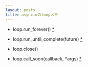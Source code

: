 ```yaml
---
layout: posts
title: asyncioのloopメモ 
---
```


* loop.run_forever() [\*](https://docs.python.org/3.5/library/asyncio-eventloop.html#asyncio.AbstractEventLoop.run_forever)  

* loop.run_until_complete(future) [\*](https://docs.python.org/3.5/library/asyncio-eventloop.html#asyncio.AbstractEventLoop.run_until_complete)  

* loop.close()  

* loop.call_soon(callback, *args) [\*](https://docs.python.org/3.5/library/asyncio-eventloop.html#asyncio.AbstractEventLoop.calli_soon)   
